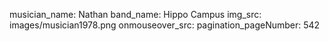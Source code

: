 musician_name: Nathan
band_name: Hippo Campus
img_src: images/musician1978.png
onmouseover_src: 
pagination_pageNumber: 542